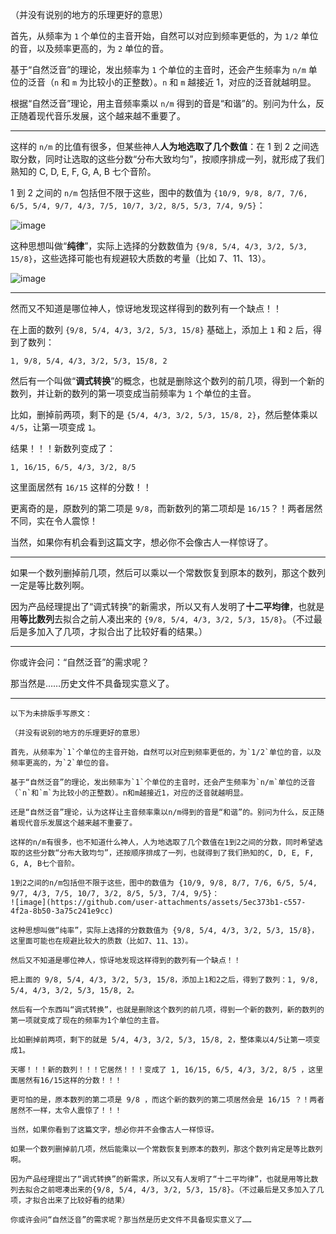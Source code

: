 （并没有说别的地方的乐理更好的意思）

首先，从频率为 `1` 个单位的主音开始，自然可以对应到频率更低的，为 `1/2` 单位的音，以及频率更高的，为 `2` 单位的音。

基于“自然泛音”的理论，发出频率为 `1` 个单位的主音时，还会产生频率为 `n/m` 单位的泛音（`n` 和 `m` 为比较小的正整数）。`n` 和 `m` 越接近 1，对应的泛音就越明显。

根据“自然泛音”理论，用主音频率乘以 `n/m` 得到的音是“和谐”的。别问为什么，反正随着现代音乐发展，这个越来越不重要了。

---

这样的 `n/m` 的比值有很多，但某些神人**人为地选取了几个数值**：在 1 到 2 之间选取分数，同时让选取的这些分数“分布大致均匀”，按顺序排成一列，就形成了我们熟知的 C, D, E, F, G, A, B 七个音阶。

1 到 2 之间的 `n/m` 包括但不限于这些，图中的数值为 `{10/9, 9/8, 8/7, 7/6, 6/5, 5/4, 9/7, 4/3, 7/5, 10/7, 3/2, 8/5, 5/3, 7/4, 9/5}`：

![image](https://github.com/user-attachments/assets/e93b2259-f638-4bd7-8f95-169be3c82cbd)


这种思想叫做“**纯律**”，实际上选择的分数数值为 `{9/8, 5/4, 4/3, 3/2, 5/3, 15/8}`，这些选择可能也有规避较大质数的考量（比如 7、11、13）。

![image](https://github.com/user-attachments/assets/a058f5d3-ab38-4350-957d-48b108c0d5bf)

---

然而又不知道是哪位神人，惊讶地发现这样得到的数列有一个缺点！！

在上面的数列 `{9/8, 5/4, 4/3, 3/2, 5/3, 15/8}` 基础上，添加上 `1` 和 `2` 后，得到了数列：

```
1, 9/8, 5/4, 4/3, 3/2, 5/3, 15/8, 2
```

然后有一个叫做“**调式转换**”的概念，也就是删除这个数列的前几项，得到一个新的数列，并让新的数列的第一项变成当前频率为 `1` 个单位的主音。

比如，删掉前两项，剩下的是 `{5/4, 4/3, 3/2, 5/3, 15/8, 2}`，然后整体乘以 `4/5`，让第一项变成 `1`。

结果！！！新数列变成了：

```
1, 16/15, 6/5, 4/3, 3/2, 8/5
```

这里面居然有 `16/15` 这样的分数！！

更离奇的是，原数列的第二项是 `9/8`，而新数列的第二项却是 `16/15`？！两者居然不同，实在令人震惊！

当然，如果你有机会看到这篇文字，想必你不会像古人一样惊讶了。

---

如果一个数列删掉前几项，然后可以乘以一个常数恢复到原本的数列，那这个数列一定是等比数列啊。

因为产品经理提出了“调式转换”的新需求，所以又有人发明了**十二平均律**，也就是用**等比数列**去拟合之前人凑出来的 `{9/8, 5/4, 4/3, 3/2, 5/3, 15/8}`。（不过最后是多加入了几项，才拟合出了比较好看的结果。）

---

你或许会问：“自然泛音”的需求呢？

那当然是……历史文件不具备现实意义了。



---



```
以下为未排版手写原文：

（并没有说别的地方的乐理更好的意思）

首先，从频率为`1`个单位的主音开始，自然可以对应到频率更低的，为`1/2`单位的音，以及频率更高的，为`2`单位的音。

基于“自然泛音”的理论，发出频率为`1`个单位的主音时，还会产生频率为`n/m`单位的泛音（`n`和`m`为比较小的正整数）。n和m越接近1，对应的泛音就越明显。

还是“自然泛音”理论，认为这样让主音频率乘以n/m得到的音是“和谐”的。别问为什么，反正随着现代音乐发展这个越来越不重要了。

这样的n/m有很多，也不知道什么神人，人为地选取了几个数值在1到2之间的分数，同时希望选取的这些分数“分布大致均匀”，还按顺序排成了一列，也就得到了我们熟知的C, D, E, F, G, A, B七个音阶。

1到2之间的n/m包括但不限于这些，图中的数值为 {10/9, 9/8, 8/7, 7/6, 6/5, 5/4, 9/7, 4/3, 7/5, 10/7, 3/2, 8/5, 5/3, 7/4, 9/5}：
![image](https://github.com/user-attachments/assets/5ec373b1-c557-4f2a-8b50-3a75c241e9cc)

这种思想叫做“纯率”，实际上选择的分数数值为 {9/8, 5/4, 4/3, 3/2, 5/3, 15/8}，这里面可能也在规避比较大的质数（比如7、11、13）。

然后又不知道是哪位神人，惊讶地发现这样得到的数列有一个缺点！！

把上面的 9/8, 5/4, 4/3, 3/2, 5/3, 15/8，添加上1和2之后，得到了数列：1, 9/8, 5/4, 4/3, 3/2, 5/3, 15/8, 2。

然后有一个东西叫“调式转换”，也就是删除这个数列的前几项，得到一个新的数列，新的数列的第一项就变成了现在的频率为1个单位的主音。

比如删掉前两项，剩下的就是 5/4, 4/3, 3/2, 5/3, 15/8, 2，整体乘以4/5让第一项变成1。

天哪！！！新的数列！！！它居然！！！变成了 1, 16/15, 6/5, 4/3, 3/2, 8/5 ，这里面居然有16/15这样的分数！！！

更可怕的是，原本数列的第二项是 9/8 ，而这个新的数列的第二项居然会是 16/15 ？！两者居然不一样，太令人震惊了！！！

当然，如果你看到了这篇文字，想必你并不会像古人一样惊讶。

如果一个数列删掉前几项，然后能乘以一个常数恢复到原本的数列，那这个数列肯定是等比数列啊。

因为产品经理提出了“调式转换”的新需求，所以又有人发明了“十二平均律”，也就是用等比数列去拟合之前嗯凑出来的{9/8, 5/4, 4/3, 3/2, 5/3, 15/8}。（不过最后是又多加入了几项，才拟合出来了比较好看的结果）

你或许会问“自然泛音”的需求呢？那当然是历史文件不具备现实意义了……
```
